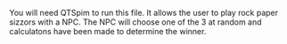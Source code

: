 You will need QTSpim to run this file. It allows the user to play rock paper sizzors with a NPC. The NPC will choose one of the 3 at random and calculatons have been made to determine the winner.
